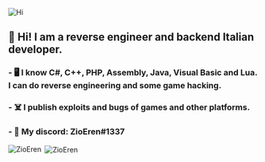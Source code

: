 ![Hi](https://image.noelshack.com/fichiers/2020/35/5/1598601380-tenor.gif)
## 👋 Hi! I am a reverse engineer and backend Italian developer.
### - 🖥️ I know C#, C++, PHP, Assembly, Java, Visual Basic and Lua. I can do reverse engineering and some game hacking.
### - ☠️ I publish exploits and bugs of games and other platforms.
### - 💎 My discord: ZioEren#1337

<p><img align="left" src="https://github-readme-stats.vercel.app/api/top-langs/?username=ZioEren&layout=compact" alt="ZioEren" /></p>

<p>&nbsp;<img align="center" src="https://github-readme-stats.vercel.app/api?username=ZioEren&show_icons=true" alt="ZioEren" /></p>
